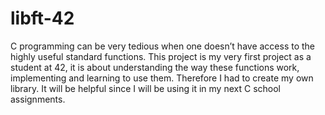 # libft-42
C programming can be very tedious when one doesn’t have access to the highly useful
standard functions. This project is my very first project as a student at 42, it is about understanding the way these functions work,
implementing and learning to use them. Therefore I had to create my own library. It will be
helpful since I will be using it in my next C school assignments.
